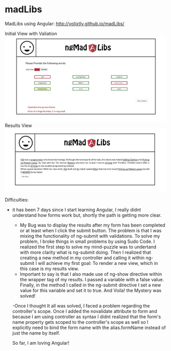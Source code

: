 # madLibs
MadLibs using Angular: http://yolixtly.github.io/madLibs/

Initial View with Valiation
<img src="images/sketch1.png" alt="final view of the app">
Results View 
<img src="images/sketch2.png" alt="final view of the app">

Difficulties: 

- it has been 7 days since I start learning Angular, I really didnt understand how forms work but, shortly the path is getting more clear. 
	- My Bug was to display the results after my form has been completed or at least when I click the submit button. The problem is that I was mixing the functionality of ng-submit with validations. To solve my problem, I broke things in small problems by using Sudo Code. I realized the first step to solve my mind-puzzle was to undertand with more clarity what is ng-submit doing. Then I realized that creating a new method in my controller and calling it within ng-submit I will achieve my first goal: To render a new view, which in this case is my results view. 
	- Important to say is that I also made use of ng-show directive within the wrapper tag of my results. I passed a variable with a false value. Finally, in the method I called in the ng-submit directive I set a new value for this variable and set it to true. And Voila! the Mystery was solved! 

	-Once I thought It all was solved, I faced a problem regarding the controller's scope. Once I added the novalidate attribute to form and because I am using controller as syntax I didnt realized that the form's name property gets scoped to the controller's scope as well so I explicitly need to bind the form name with the alias.formName instead of just the name by itself. 

	So far, I am loving Angular! 
